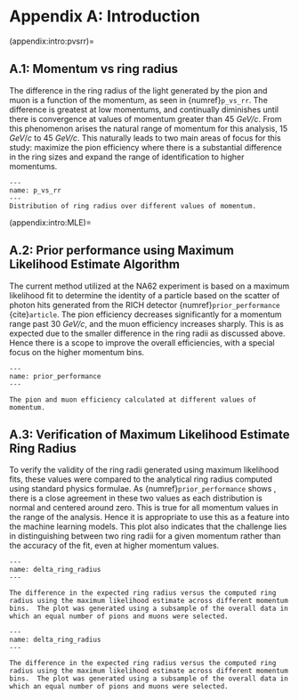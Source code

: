 # Appendix A: Introduction 

(appendix:intro:pvsrr)=
## A.1: Momentum vs ring radius 

The difference in the ring radius of the light generated by the pion and muon is a function of the momentum, as seen in {numref}`p_vs_rr`. The difference is greatest at low momentums, and continually diminishes until there is convergence at values of momentum greater than 45 *GeV/c*. From this phenomenon arises the natural range of momentum for this analysis,  15 $GeV/c$ to  45 *GeV/c*. This naturally leads to two main areas of focus for this study: maximize the pion efficiency where there is a substantial difference in the ring sizes and expand the range of identification to higher momentums. 

```{figure} ../images/eda_p_vs_rr.png
---
name: p_vs_rr
---
Distribution of ring radius over different values of momentum. 
``` 

(appendix:intro:MLE)= 
 ## A.2: Prior performance using Maximum Likelihood Estimate Algorithm 

The current method utilized at the NA62 experiment is based on a maximum likelihood fit to determine the identity of a particle based on the scatter of photon hits generated from the RICH detector {numref}`prior_performance` {cite}`article`. The pion efficiency decreases significantly for a momentum range past 30 *GeV/c*, and the muon efficiency increases sharply. This is as expected due to the smaller difference in the ring radii as discussed above. Hence there is a scope to improve the overall efficiencies, with a special focus on the higher momentum bins. 


```{figure} ../images/prior_performance.png
---
name: prior_performance
---

The pion and muon efficiency calculated at different values of momentum.
```


## A.3: Verification of Maximum Likelihood Estimate Ring Radius 

To verify the validity of the ring radii generated using maximum likelihood fits, these values were compared to the analytical ring radius computed using standard physics formulae. As {numref}`prior_performance` shows , there is a close agreement in these two values as each distribution is normal and centered around zero. This is true for all momentum values in the range of the analysis. Hence it is appropriate to use this as a feature into the machine learning models. This plot also indicates that the challenge lies in distinguishing between two ring radii for a given momentum rather than the accuracy of the fit, even at higher momentum values.

```{figure} ../images/delta_ring_radius.svg
---
name: delta_ring_radius
---

The difference in the expected ring radius versus the computed ring radius using the maximum likelihood estimate across different momentum bins.  The plot was generated using a subsample of the overall data in which an equal number of pions and muons were selected.
```


```{figure} ../images/delta_ring_radius.svg
---
name: delta_ring_radius
---

The difference in the expected ring radius versus the computed ring radius using the maximum likelihood estimate across different momentum bins.  The plot was generated using a subsample of the overall data in which an equal number of pions and muons were selected.
```
